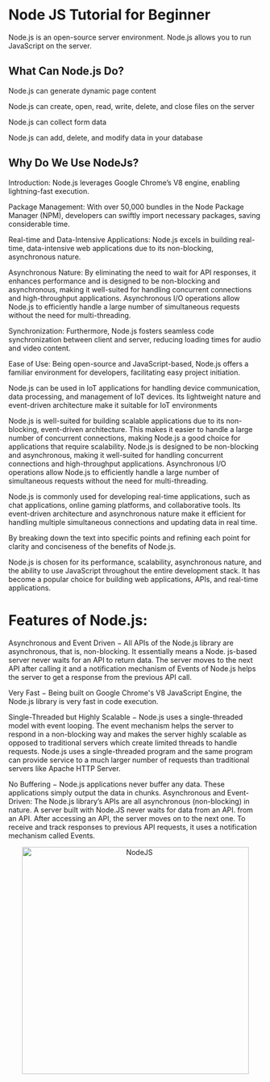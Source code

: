 # Node JS Tutorial for Beginner
Node.js is an open-source server environment.  Node.js allows you to run
JavaScript on the server.

## What Can Node.js Do?

  Node.js can generate dynamic page content
  
  Node.js can create, open, read, write, delete, and close files on the server
  
  Node.js can collect form data
  
  Node.js can add, delete, and modify data in your database

  ## Why Do We Use NodeJs?
  
Introduction: Node.js leverages Google Chrome’s V8 engine, enabling lightning-fast execution.

Package Management: With over 50,000 bundles in the Node Package Manager (NPM), developers can swiftly import necessary packages, saving considerable time.

Real-time and Data-Intensive Applications: Node.js excels in building real-time, data-intensive web applications due to its non-blocking, asynchronous nature.

Asynchronous Nature: By eliminating the need to wait for API responses, it enhances performance and is designed to be non-blocking and asynchronous, making it well-suited for handling concurrent connections and high-throughput applications. Asynchronous I/O operations allow Node.js to efficiently handle a large number of simultaneous requests without the need for multi-threading.

Synchronization: Furthermore, Node.js fosters seamless code synchronization between client and server, reducing loading times for audio and video content.

Ease of Use: Being open-source and JavaScript-based, Node.js offers a familiar environment for developers, facilitating easy project initiation.

Node.js can be used in IoT applications for handling device communication, data processing, and management of IoT devices. Its lightweight nature and event-driven architecture make it suitable for IoT environments

Node.js is well-suited for building scalable applications due to its non-blocking, event-driven architecture. This makes it easier to handle a large number of concurrent connections, making Node.js a good choice for applications that require scalability.
Node.js is designed to be non-blocking and asynchronous, making it well-suited for handling concurrent connections and high-throughput applications. Asynchronous I/O operations allow Node.js to efficiently handle a large number of simultaneous requests without the need for multi-threading.

Node.js is commonly used for developing real-time applications, such as chat applications, online gaming platforms, and collaborative tools. Its event-driven architecture and asynchronous nature make it efficient for handling multiple simultaneous connections and updating data in real time.

By breaking down the text into specific points and refining each point for clarity and conciseness of the benefits of Node.js. 

Node.js is chosen for its performance, scalability, asynchronous nature, and the ability to use JavaScript throughout the entire development stack. It has become a popular choice for building web applications, APIs, and real-time applications.

  
  # Features of Node.js:

Asynchronous and Event Driven − All APIs of the Node.js library are asynchronous, that is, non-blocking. It essentially means a Node. js-based server never waits for an API to return data. The server moves to the next API after calling it and a notification mechanism of Events of Node.js helps the server to get a response from the previous API call.

Very Fast − Being built on Google Chrome's V8 JavaScript Engine, the Node.js library is very fast in code execution.

Single-Threaded but Highly Scalable − Node.js uses a single-threaded model with event looping. The event mechanism helps the server to respond in a non-blocking way and makes the server highly scalable as opposed to traditional servers which create limited threads to handle requests. Node.js uses a single-threaded program and the same program can provide service to a much larger number of requests than traditional servers like Apache HTTP Server.

No Buffering − Node.js applications never buffer any data. These applications simply output the data in chunks.
Asynchronous and Event-Driven: The Node.js library’s APIs are all asynchronous (non-blocking) in nature. A server built with Node.JS never waits for data from an API. from an API. After accessing an API, the server moves on to the next one. To receive and track responses to previous API requests, it uses a notification mechanism called Events.
  

<p align='center'>
<img width="450" alt="NodeJS" src="https://github.com/Dulon18/Node-JS-Tutorial/assets/80118217/5ea3a4e3-f4f6-4f05-9528-20220047e843">
</p>
